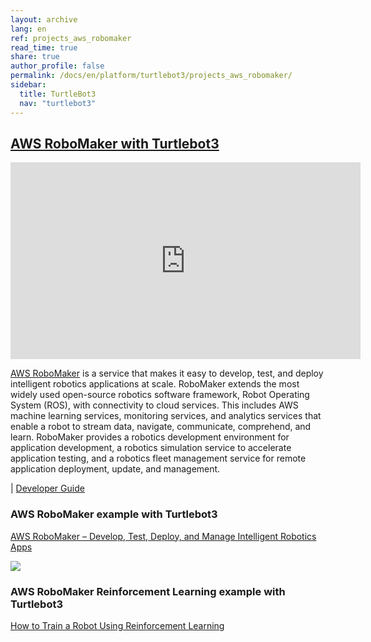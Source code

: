 ```yaml
---
layout: archive
lang: en
ref: projects_aws_robomaker
read_time: true
share: true
author_profile: false
permalink: /docs/en/platform/turtlebot3/projects_aws_robomaker/
sidebar:
  title: TurtleBot3
  nav: "turtlebot3"
---
```


<div style="counter-reset: h1 20"></div>
<div style="counter-reset: h2 2"></div>

<!--[dummy Header 1]>
  <h1 id="projects"><a href="#projects">Projects</a></h1>
<![end dummy Header 1]-->

## [AWS RoboMaker with Turtlebot3](#turtlebot3-aws-robomaker)

<iframe width="560" height="315" src="https://www.youtube.com/embed/U1ukEpzKCYY" frameborder="0" allow="accelerometer; autoplay; encrypted-media; gyroscope; picture-in-picture" allowfullscreen></iframe>

[AWS RoboMaker][aws_robomaker] is a service that makes it easy to develop, test, and deploy intelligent robotics applications at scale. RoboMaker extends the most widely used open-source robotics software framework, Robot Operating System (ROS), with connectivity to cloud services. This includes AWS machine learning services, monitoring services, and analytics services that enable a robot to stream data, navigate, communicate, comprehend, and learn. RoboMaker provides a robotics development environment for application development, a robotics simulation service to accelerate application testing, and a robotics fleet management service for remote application deployment, update, and management.  
  
| [Developer Guide][aws_robomaker_dev_guide]  

### AWS RoboMaker example with Turtlebot3  
[AWS RoboMaker – Develop, Test, Deploy, and Manage Intelligent Robotics Apps][aws_robomaker_example]  

![](/assets/images/platform/turtlebot3/projects/robo_library_gazebo_1.gif)

### AWS RoboMaker Reinforcement Learning example with Turtlebot3
[How to Train a Robot Using Reinforcement Learning][aws_robomaker_ml_example]

[aws_robomaker]: https://aws.amazon.com/robomaker/?nc1=h_ls
[aws_robomaker_example]: https://aws.amazon.com/blogs/aws/aws-robomaker-develop-test-deploy-and-manage-intelligent-robotics-apps/
[aws_robomaker_ml_example]: https://aws.amazon.com/robomaker/resources/train-a-robot-using-reinforcement-learning-project/
[aws_robomaker_dev_guide]: https://docs.aws.amazon.com/robomaker/latest/dg/what-is-robomaker.html
